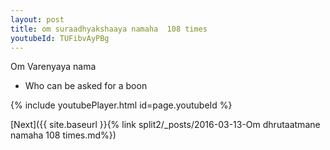 ```yaml
---
layout: post
title: om suraadhyakshaaya namaha  108 times
youtubeId: TUFibvAyPBg
---
```

 
 
Om Varenyaya nama 
 
 -  Who can be asked for a boon 
 
  
 
  
 
 
 
 
 
 


{% include youtubePlayer.html id=page.youtubeId %}
 
[Next]({{ site.baseurl }}{% link  split2/_posts/2016-03-13-Om dhrutaatmane namaha 108 times.md%})
 

